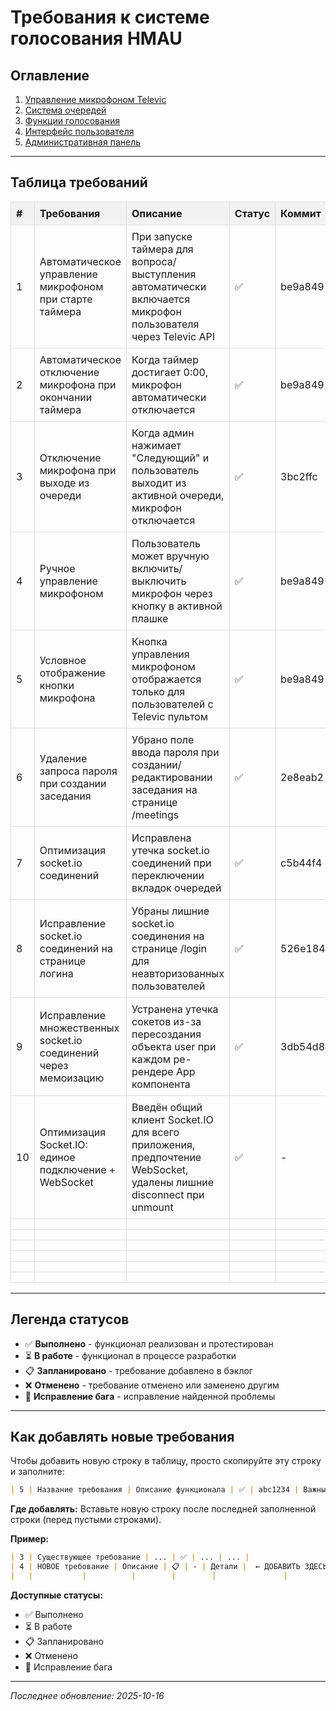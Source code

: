 # Требования к системе голосования HMAU

<style>
table {
  border-collapse: collapse;
  width: 100%;
}
th, td {
  border: 1px solid #ddd;
  padding: 8px;
  text-align: left;
}
th {
  background-color: #f2f2f2;
}
</style>

## Оглавление

1. [Управление микрофоном Televic](#управление-микрофоном-televic)
2. [Система очередей](#система-очередей)
3. [Функции голосования](#функции-голосования)
4. [Интерфейс пользователя](#интерфейс-пользователя)
5. [Административная панель](#административная-панель)

---

## Таблица требований

| # | Требования | Описание | Статус | Коммит | Важные детали |
|---|-----------|----------|--------|--------|---------------|
| 1 | Автоматическое управление микрофоном при старте таймера | При запуске таймера для вопроса/выступления автоматически включается микрофон пользователя через Televic API | ✅ | be9a849 | Проверка televicExternalId, иконки 🔊/🔇, работает для QUESTION и SPEECH очередей |
| 2 | Автоматическое отключение микрофона при окончании таймера | Когда таймер достигает 0:00, микрофон автоматически отключается | ✅ | be9a849 | useEffect отслеживает timeLeft === 0, API /api/televic/microphone/toggle |
| 3 | Отключение микрофона при выходе из очереди | Когда админ нажимает "Следующий" и пользователь выходит из активной очереди, микрофон отключается | ✅ | 3bc2ffc | Отслеживает questionEntry/speechEntry === null или status !== 'ACTIVE' |
| 4 | Ручное управление микрофоном | Пользователь может вручную включить/выключить микрофон через кнопку в активной плашке | ✅ | be9a849 | Функция handleMicToggle, кнопка 🔊/🔇 в UI |
| 5 | Условное отображение кнопки микрофона | Кнопка управления микрофоном отображается только для пользователей с Televic пультом | ✅ | be9a849 | Проверка hasTelevicLink через /api/users/:id, кнопки очереди видны всем |
| 6 | Удаление запроса пароля при создании заседания | Убрано поле ввода пароля при создании/редактировании заседания на странице /meetings | ✅ | 2e8eab2 | Удалено состояние password, поле input и параметр в onSubmit. API не проверяет пароль. |
| 7 | Оптимизация socket.io соединений | Исправлена утечка socket.io соединений при переключении вкладок очередей | ✅ | c5b44f4 | Убрана зависимость activeTab из useEffect в QueueBlock.jsx. Сокет создается один раз при mount. Снижение с 5+ до 1-2 соединений. |
| 8 | Исправление socket.io соединений на странице логина | Убраны лишние socket.io соединения на странице /login для неавторизованных пользователей | ✅ | 526e184 | Добавлена проверка if (!user) в App.jsx:72. Сокет создается только после успешной авторизации. На странице логина 0 соединений вместо 4. |
| 9 | Исправление множественных socket.io соединений через мемоизацию | Устранена утечка сокетов из-за пересоздания объекта user при каждом ре-рендере App компонента | ✅ | 3db54d8 | Использован useMemo для мемоизации userId. Зависимость useEffect изменена с [navigate, user] на [navigate, userId]. Сокет пересоздается только при смене пользователя. Снижение с 5 до 1 соединения на /console. |
| 10 | Оптимизация Socket.IO: единое подключение + WebSocket | Введён общий клиент Socket.IO для всего приложения, предпочтение WebSocket, удалены лишние disconnect при unmount | ✅ | - | Новый файл: src/utils/socket.js; Обновлены: src/App.jsx, страницы ControlMeetingPage/UserPage/MeetingScreenPage/UsersPage, компоненты QueueBlock/UserQueueButtons. Перезапущен backend (pm2 voting-api), остановлен дубликат hmau-vote-api. |
|   |           |          |        |        |               |
|   |           |          |        |        |               |
|   |           |          |        |        |               |
|   |           |          |        |        |               |
|   |           |          |        |        |               |
|   |           |          |        |        |               |

---

## Легенда статусов

- ✅ **Выполнено** - функционал реализован и протестирован
- ⏳ **В работе** - функционал в процессе разработки
- 📋 **Запланировано** - требование добавлено в бэклог
- ❌ **Отменено** - требование отменено или заменено другим
- 🐛 **Исправление бага** - исправление найденной проблемы

---

## Как добавлять новые требования

Чтобы добавить новую строку в таблицу, просто скопируйте эту строку и заполните:

```markdown
| 5 | Название требования | Описание функционала | ✅ | abc1234 | Важные детали |
```

**Где добавлять:** Вставьте новую строку после последней заполненной строки (перед пустыми строками).

**Пример:**
```markdown
| 3 | Существующее требование | ... | ✅ | ... | ... |
| 4 | НОВОЕ требование | Описание | 📋 | - | Детали |  ← ДОБАВИТЬ ЗДЕСЬ
|   |           |          |        |        |               |
```

**Доступные статусы:**
- ✅ Выполнено
- ⏳ В работе
- 📋 Запланировано
- ❌ Отменено
- 🐛 Исправление бага

---

*Последнее обновление: 2025-10-16*
